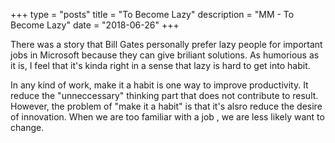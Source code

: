 +++
type = "posts"
title = "To Become Lazy"
description = "MM - To Become Lazy"
date = "2018-06-26" 
+++

There was a story that Bill Gates personally prefer lazy people for important jobs in Microsoft because they can give  briliant solutions. As humorious as it is, I feel that it's kinda right in a sense that lazy is hard to get into habit. 

In any kind of work, make it a habit is one way to improve productivity. It reduce the "unneccessary" thinking part that does not contribute to result. However, the problem of "make it a habit" is that it's alsro reduce the desire of innovation. When we are too familiar with a job , we are less likely want to change. 
